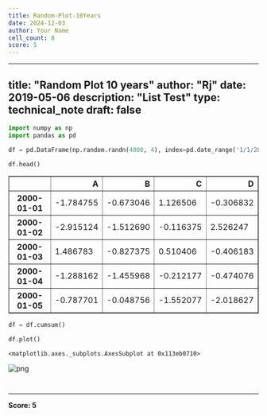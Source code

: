 ```yaml
---
title: Random-Plot-10Years
date: 2024-12-03
author: Your Name
cell_count: 8
score: 5
---
```


---
title: "Random Plot 10 years"
author: "Rj"
date: 2019-05-06
description: "List Test"
type: technical_note
draft: false
---

```python
import numpy as np
import pandas as pd
```


```python
df = pd.DataFrame(np.random.randn(4000, 4), index=pd.date_range('1/1/2000', periods=4000), columns=list('ABCD'))
```


```python
df.head()
```




<div>
<style scoped>
    .dataframe tbody tr th:only-of-type {
        vertical-align: middle;
    }

    .dataframe tbody tr th {
        vertical-align: top;
    }

    .dataframe thead th {
        text-align: right;
    }
</style>
<table border="1" class="dataframe">
  <thead>
    <tr style="text-align: right;">
      <th></th>
      <th>A</th>
      <th>B</th>
      <th>C</th>
      <th>D</th>
    </tr>
  </thead>
  <tbody>
    <tr>
      <th>2000-01-01</th>
      <td>-1.784755</td>
      <td>-0.673046</td>
      <td>1.126506</td>
      <td>-0.306832</td>
    </tr>
    <tr>
      <th>2000-01-02</th>
      <td>-2.915124</td>
      <td>-1.512690</td>
      <td>-0.116375</td>
      <td>2.526247</td>
    </tr>
    <tr>
      <th>2000-01-03</th>
      <td>1.486783</td>
      <td>-0.827375</td>
      <td>0.510406</td>
      <td>-0.406183</td>
    </tr>
    <tr>
      <th>2000-01-04</th>
      <td>-1.288162</td>
      <td>-1.455968</td>
      <td>-0.212177</td>
      <td>-0.474076</td>
    </tr>
    <tr>
      <th>2000-01-05</th>
      <td>-0.787701</td>
      <td>-0.048756</td>
      <td>-1.552077</td>
      <td>-2.018627</td>
    </tr>
  </tbody>
</table>
</div>




```python
df = df.cumsum()
```


```python
df.plot()
```




    <matplotlib.axes._subplots.AxesSubplot at 0x113eb0710>




    
![png](/mlnotes/images/random-plot-10years_5_1.png)
    



```python

```


```python

```


---
**Score: 5**